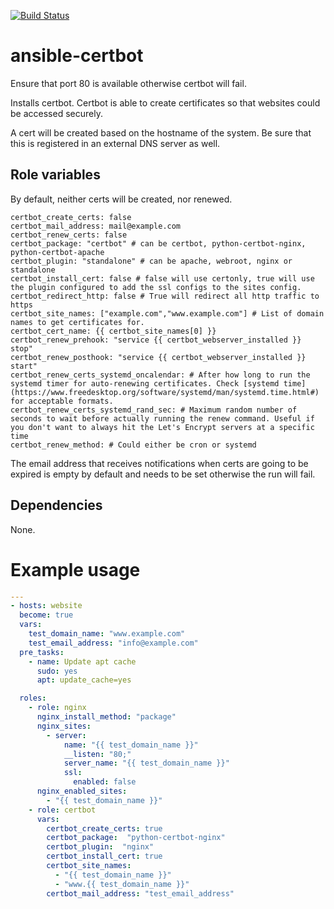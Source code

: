 [![Build Status](https://travis-ci.org/030/ansible-certbot.svg?branch=master)](https://travis-ci.org/030/ansible-certbot)

# ansible-certbot

Ensure that port 80 is available otherwise certbot will fail.

Installs certbot. Certbot is able to create certificates so that websites could be accessed securely.

A cert will be created based on the hostname of the system. Be sure that this is registered in an external DNS server as well.

## Role variables

By default, neither certs will be created, nor renewed.

    certbot_create_certs: false
    certbot_mail_address: mail@example.com
    certbot_renew_certs: false
    certbot_package: "certbot" # can be certbot, python-certbot-nginx, python-certbot-apache
    certbot_plugin: "standalone" # can be apache, webroot, nginx or standalone
    certbot_install_cert: false # false will use certonly, true will use the plugin configured to add the ssl configs to the sites config.
    certbot_redirect_http: false # True will redirect all http traffic to https
    certbot_site_names: ["example.com","www.example.com"] # List of domain names to get certificates for.
    certbot_cert_name: {{ certbot_site_names[0] }}
    certbot_renew_prehook: "service {{ certbot_webserver_installed }} stop"
    certbot_renew_posthook: "service {{ certbot_webserver_installed }} start"
    certbot_renew_certs_systemd_oncalendar: # After how long to run the systemd timer for auto-renewing certificates. Check [systemd time](https://www.freedesktop.org/software/systemd/man/systemd.time.html#) for acceptable formats.
    certbot_renew_certs_systemd_rand_sec: # Maximum random number of seconds to wait before actually running the renew command. Useful if you don't want to always hit the Let's Encrypt servers at a specific time
    certbot_renew_method: # Could either be cron or systemd

The email address that receives notifications when certs are going to be expired is empty by default and needs to be set otherwise the run will fail.

## Dependencies

None.

# Example usage

```yml
---
- hosts: website
  become: true
  vars:
    test_domain_name: "www.example.com"
    test_email_address: "info@example.com"
  pre_tasks:
    - name: Update apt cache
      sudo: yes
      apt: update_cache=yes

  roles:
    - role: nginx
      nginx_install_method: "package"
      nginx_sites:
        - server:
            name: "{{ test_domain_name }}"
            __listen: "80;"
            server_name: "{{ test_domain_name }}"
            ssl:
              enabled: false
      nginx_enabled_sites:
        - "{{ test_domain_name }}"
    - role: certbot
      vars:
        certbot_create_certs: true
        certbot_package:  "python-certbot-nginx"
        certbot_plugin:  "nginx"
        certbot_install_cert: true
        certbot_site_names:
          - "{{ test_domain_name }}"
          - "www.{{ test_domain_name }}"
        certbot_mail_address: "test_email_address"
